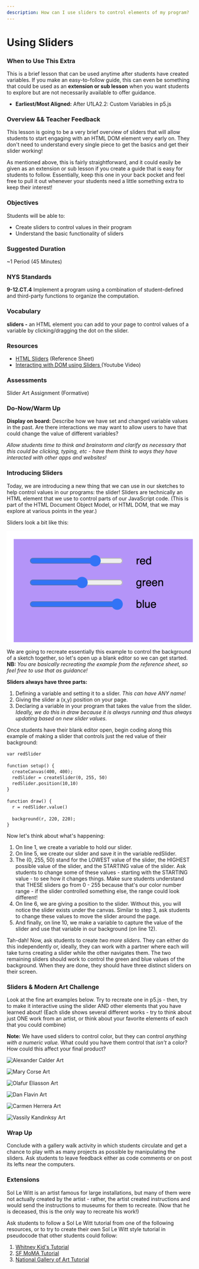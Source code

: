 ```yaml
---
description: How can I use sliders to control elements of my program?
---
```


# Using Sliders

### When to Use This Extra

This is a brief lesson that can be used anytime after students have created variables. If you make an easy-to-follow guide, this can even be something that could be used as an **extension or sub lesson** when you want students to explore but are not necessarily available to offer guidance.

* **Earliest/Most Aligned:** After U1LA2.2: Custom Variables in p5.js

### Overview && Teacher Feedback

This lesson is going to be a very brief overview of sliders that will allow students to start engaging with an HTML DOM element very early on. They don't need to understand every single piece to get the basics and get their slider working!

As mentioned above, this is fairly straightforward, and it could easily be given as an extension or sub lesson if you create a guide that is easy for students to follow. Essentially, keep this one in your back pocket and feel free to pull it out whenever your students need a little something extra to keep their interest!

### Objectives

Students will be able to:

* Create sliders to control values in their program
* Understand the basic functionality of sliders

### Suggested Duration

\~1 Period (45 Minutes)

### NYS Standards

**9-12.CT.4** Implement a program using a combination of student-defined and third-party functions to organize the computation.

### Vocabulary

**sliders -** an HTML element you can add to your page to control values of a variable by clicking/dragging the dot on the slider.

### Resources

* [HTML Sliders](https://p5js.org/examples/dom-slider.html) (Reference Sheet)
* [Interacting with DOM using Sliders ](https://youtu.be/587qclhguQg)(Youtube Video)

### Assessments

Slider Art Assignment (Formative)

### Do-Now/Warm Up

**Display on board:** Describe how we have set and changed variable values in the past. Are there interactions we may want to allow users to have that could change the value of different variables?

_Allow students time to think and brainstorm and clarify as necessary that this could be clicking, typing, etc - have them think to ways they have interacted with other apps and websites!_

### Introducing Sliders

Today, we are introducing a new thing that we can use in our sketches to help control values in our programs: the slider! Sliders are technically an HTML element that we use to control parts of our JavaScript code. (This is part of the HTML Document Object Model, or HTML DOM, that we may explore at various points in the year.)

Sliders look a bit like this:

![Three sliders labeled red, green, blue at different levels on a lavender screen.](<../.gitbook/assets/Screen Shot 2022-03-21 at 10.42.01 AM.png>)

We are going to recreate essentially this example to control the background of a sketch together, so let's open up a blank editor so we can get started. **NB:** _You are basically recreating the example from the reference sheet, so feel free to use that as guidance!_

**Sliders always have three parts:**

1. Defining a variable and setting it to a slider. _This can have ANY name!_&#x20;
2. Giving the slider a (x,y) position on your page.&#x20;
3. Declaring a variable in your program that takes the value from the slider. _Ideally, we do this in draw because it is always running and thus always updating based on new slider values._

Once students have their blank editor open, begin coding along this example of making a slider that controls just the red value of their background:

```
var redSlider

function setup() {
  createCanvas(400, 400);
  redSlider = createSlider(0, 255, 50)
  redSlider.position(10,10)
}

function draw() {
  r = redSlider.value()
  
  background(r, 220, 220);
}
```

Now let's think about what's happening:

1. On line 1, we create a variable to hold our slider.
2. On line 5, we create our slider and save it in the variable redSlider.
3. The (0, 255, 50) stand for the LOWEST value of the slider, the HIGHEST possible value of the slider, and the STARTING value of the slider. Ask students to change some of these values - starting with the STARTING value - to see how it changes things. Make sure students understand that THESE sliders go from 0 - 255 because that's our color number range - if the slider controlled something else, the range could look different!
4. On line 6, we are giving a position to the slider. Without this, you will notice the slider exists under the canvas. Similar to step 3, ask students to change these values to move the slider around the page.
5. And finally, on line 10, we make a variable to capture the value of the slider and use that variable in our background (on line 12).

Tah-dah! Now, ask students to create _two more sliders_. They can either do this independently or, ideally, they can work with a partner where each will take turns creating a slider while the other navigates them. The two remaining sliders should work to control the green and blue values of the background. When they are done, they should have three distinct sliders on their screen.

### Sliders & Modern Art Challenge

Look at the fine art examples below. Try to recreate one in p5.js - then, try to make it interactive using the slider AND other elements that you have learned about! (Each slide shows several different works - try to think about just ONE work from an artist, or think about your favorite elements of each that you could combine)

**Note:** We have used sliders to control color, but they can control _anything with a numeric value._ What could you have them control that _isn't_ a color? How could this affect your final product?

![Alexander Calder Art](https://lh6.googleusercontent.com/E3P\_nrw3hM30Fb4F2UYb6DlDQLl00nS43f4ol5pKBYu1AxwvALUXYLDxthdHgKNpK-DL43DcpoFW5N3cu0334kDUGx1SVNKSswUATe1VS-yTLdSUVYngcTV\_VL7ICUwdSc0qci\_a)

![Mary Corse Art](https://lh4.googleusercontent.com/yhBoomMi7reAObYVY7u2lFhTHlY1FNmwjl9tL65haZpY7WXEBACgZwB5dAEpBI93IVTgRl3SAg0FpnB1XUrACTjnpULyEKD0c6JoI8G6rmpW8FGBHIrDjt\_5MVDfBjsdcmIkjI9U)

![Olafur Eliasson Art](https://lh6.googleusercontent.com/zIBAkKzryQcXV8dTlIYKYm7TG4kGsi3meOgxgblRHK-LuU\_5agsAJ1c3l7KDzx\_K8eHhFQRct8td63tD2Gpj56QrxvYCHaEa5xuMzQrtfxoJT9KyV4vL1KkWZREmY3a9YaHNcQrg)

![Dan Flavin Art](https://lh3.googleusercontent.com/sAHNnDQ32qQz9q3s0VsrLMWJCXKIma2lme2Z2wA1gc5AGKKWu74wEENf7HlXO---0mBc19t1Cihh8EUHJkYZ1gDPzElj-McQ6T-qUcaibIslSo0nuFuguwVUJ\_eVmrwPxCDlDD5C)

![Carmen Herrera Art](https://lh5.googleusercontent.com/Wj3VvQtOtHO2ba6Y9ToC4MBFG5dCiI8DJg\_BMUtq-hxC4tr-Nix4qEGwwubGx92hJ3dGGkEyRRVOdXCDT0Z2P7Zdl9SaFkh8HnkqS2zWgSwilEmMfxkU9EI45WU-xq7IqSlKBjm9)

![Vassily Kandinksy Art](https://lh3.googleusercontent.com/1XUBuHSpjQO2pPJlrw5hWcFV4gmjQ5oSQvE34WEScFjaoCZAOMZUalL6TF7JylONC4r3q\_jY8hb5xAzljecDThXGMZs\_Vorcdg5q11N7DNIbRvyjehqvCmAtDYBTjcoMu9zrHIQH)

### Wrap Up

Conclude with a gallery walk activity in which students circulate and get a chance to play with as many projects as possible by manipulating the sliders. Ask students to leave feedback either as code comments or on post its lefts near the computers.

### Extensions

Sol Le Witt is an artist famous for large installations, but many of them were not actually created by the artist - rather, the artist created instructions and would send the instructions to museums for them to recreate. (Now that he is deceased, this is the only way to recreate his work!)

Ask students to follow a Sol Le Witt tutorial from one of the following resources, or to try to create their own Sol Le Witt style tutorial in pseudocode that other students could follow:

1. [Whitney Kid's Tutorial](https://whitney.org/education/families/kids-art-challenge/sol-lewitt)
2. [SF MoMA Tutorial](https://www.sfmoma.org/read/drawing-with-instructions/)
3. [National Gallery of Art Tutorial](https://www.nga.gov/learn/teachers/lessons-activities/new-angles/sol-lewitt.html)


